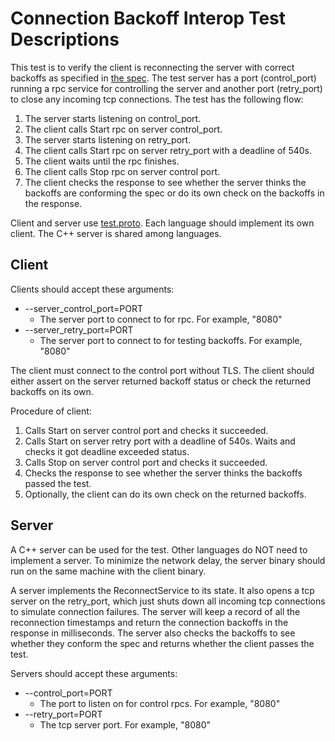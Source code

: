 Connection Backoff Interop Test Descriptions
===============================================

This test is to verify the client is reconnecting the server with correct
backoffs as specified in
[the spec](http://github.com/grpc/grpc/blob/master/doc/connection-backoff.md).
The test server has a port (control_port) running a rpc service for controlling
the server and another port (retry_port) to close any incoming tcp connections.
The test has the following flow:

1. The server starts listening on control_port.
2. The client calls Start rpc on server control_port.
3. The server starts listening on retry_port.
4. The client calls Start rpc on server retry_port with a deadline of 540s.
5. The client waits until the rpc finishes.
6. The client calls Stop rpc on server control port.
7. The client checks the response to see whether the server thinks the backoffs
are conforming the spec or do its own check on the backoffs in the response.

Client and server use
[test.proto](https://github.com/grpc/grpc/blob/master/test/proto/test.proto).
Each language should implement its own client. The C++ server is shared among
languages.

Client
------

Clients should accept these arguments:
* --server_control_port=PORT
    * The server port to connect to for rpc. For example, "8080"
* --server_retry_port=PORT
    * The server port to connect to for testing backoffs. For example, "8080"

The client must connect to the control port without TLS. The client should
either assert on the server returned backoff status or check the returned
backoffs on its own.

Procedure of client:

1. Calls Start on server control port and checks it succeeded.
2. Calls Start on server retry port with a deadline of 540s. Waits and checks it
   got deadline exceeded status.
3. Calls Stop on server control port and checks it succeeded.
4. Checks the response to see whether the server thinks the backoffs passed the
   test.
5. Optionally, the client can do its own check on the returned backoffs.


Server
------

A C++ server can be used for the test. Other languages do NOT need to implement
a server. To minimize the network delay, the server binary should run on the
same machine with the client binary.

A server implements the ReconnectService to its state. It also opens a
tcp server on the retry_port, which just shuts down all incoming tcp
connections to simulate connection failures. The server will keep a record of
all the reconnection timestamps and return the connection backoffs in the
response in milliseconds. The server also checks the backoffs to see whether
they conform the spec and returns whether the client passes the test.

Servers should accept these arguments:

* --control_port=PORT
    * The port to listen on for control rpcs. For example, "8080"
* --retry_port=PORT
    * The tcp server port. For example, "8080"


